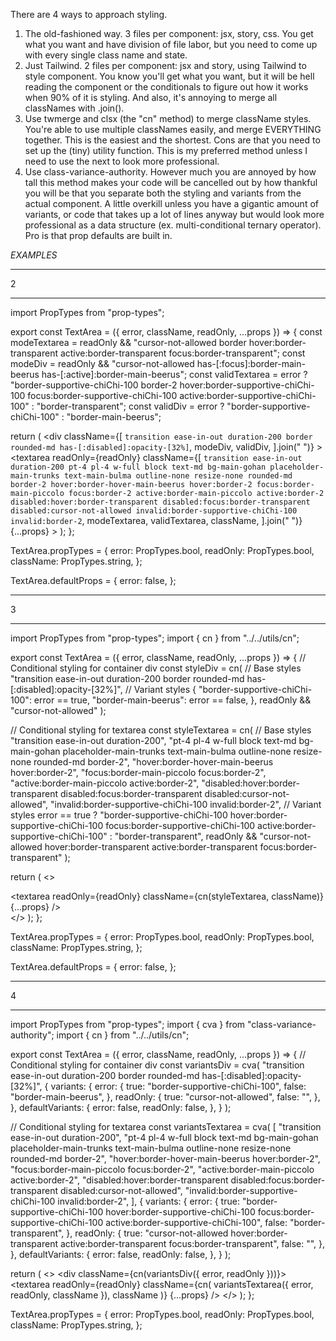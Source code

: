 There are 4 ways to approach styling.

1. The old-fashioned way. 3 files per component: jsx, story, css. You get what you want and have division of file labor, but you need to come up with every single class name and state.
2. Just Tailwind. 2 files per component: jsx and story, using Tailwind to style component. You know you'll get what you want, but it will be hell reading the component or the conditionals to figure out how it works when 90% of it is styling. And also, it's annoying to merge all classNames with .join().
3. Use twmerge and clsx (the "cn" method) to merge className styles. You're able to use multiple classNames easily, and merge EVERYTHING together. This is the easiest and the shortest. Cons are that you need to set up the (tiny) utility function. This is my preferred method unless I need to use the next to look more professional.
4. Use class-variance-authority. However much you are annoyed by how tall this method makes your code will be cancelled out by how thankful you will be that you separate both the styling and variants from the actual component. A little overkill unless you have a gigantic amount of variants, or code that takes up a lot of lines anyway but would look more professional as a data structure (ex. multi-conditional ternary operator). Pro is that prop defaults are built in.


*EXAMPLES*

***
 2
***

import PropTypes from "prop-types";

export const TextArea = ({ error, className, readOnly, ...props }) => {
  const modeTextarea =
    readOnly &&
    "cursor-not-allowed border hover:border-transparent active:border-transparent focus:border-transparent";
  const modeDiv =
    readOnly &&
    "cursor-not-allowed has-[:focus]:border-main-beerus has-[:active]:border-main-beerus";
  const validTextarea = error
    ? "border-supportive-chiChi-100 border-2 hover:border-supportive-chiChi-100 focus:border-supportive-chiChi-100 active:border-supportive-chiChi-100"
    : "border-transparent";
  const validDiv = error
    ? "border-supportive-chiChi-100"
    : "border-main-beerus";

  return (
    <div
      className={[
        `transition ease-in-out duration-200
        border rounded-md has-[:disabled]:opacity-[32%]`,
        modeDiv,
        validDiv,
      ].join(" ")}
    >
      <textarea
        readOnly={readOnly}
        className={[
          `transition ease-in-out duration-200
            pt-4 pl-4 w-full block text-md bg-main-gohan placeholder-main-trunks text-main-bulma
            outline-none resize-none rounded-md border-2
            hover:border-hover-main-beerus hover:border-2
            focus:border-main-piccolo focus:border-2
            active:border-main-piccolo active:border-2
            disabled:hover:border-transparent disabled:focus:border-transparent disabled:cursor-not-allowed
            invalid:border-supportive-chiChi-100 invalid:border-2`,
          modeTextarea,
          validTextarea,
          className,
        ].join(" ")}
        {...props}
      ></textarea>
    </div>
  );
};

TextArea.propTypes = {
  error: PropTypes.bool,
  readOnly: PropTypes.bool,
  className: PropTypes.string,
};

TextArea.defaultProps = {
  error: false,
};

***
 3
***

import PropTypes from "prop-types";
import { cn } from "../../utils/cn";

export const TextArea = ({ error, className, readOnly, ...props }) => {
  //   Conditional styling for container div
  const styleDiv = cn(
    // Base styles
    "transition ease-in-out duration-200 border rounded-md has-[:disabled]:opacity-[32%]",
    // Variant styles
    {
      "border-supportive-chiChi-100": error == true,
      "border-main-beerus": error == false,
    },
    readOnly && "cursor-not-allowed"
  );

  // Conditional styling for textarea
  const styleTextarea = cn(
    // Base styles
    "transition ease-in-out duration-200",
    "pt-4 pl-4 w-full block text-md bg-main-gohan placeholder-main-trunks text-main-bulma outline-none resize-none rounded-md border-2",
    "hover:border-hover-main-beerus hover:border-2",
    "focus:border-main-piccolo focus:border-2",
    "active:border-main-piccolo active:border-2",
    "disabled:hover:border-transparent disabled:focus:border-transparent disabled:cursor-not-allowed",
    "invalid:border-supportive-chiChi-100 invalid:border-2",
    // Variant styles
    error == true
      ? "border-supportive-chiChi-100 hover:border-supportive-chiChi-100 focus:border-supportive-chiChi-100 active:border-supportive-chiChi-100"
      : "border-transparent",
    readOnly &&
      "cursor-not-allowed hover:border-transparent active:border-transparent focus:border-transparent"
  );

  return (
    <>
      <div className={cn(styleDiv)}>
        <textarea
          readOnly={readOnly}
          className={cn(styleTextarea, className)}
          {...props}
        />
      </div>
    </>
  );
};

TextArea.propTypes = {
  error: PropTypes.bool,
  readOnly: PropTypes.bool,
  className: PropTypes.string,
};

TextArea.defaultProps = {
  error: false,
};


***
 4
***

import PropTypes from "prop-types";
import { cva } from "class-variance-authority";
import { cn } from "../../utils/cn";

export const TextArea = ({ error, className, readOnly, ...props }) => {
  //   Conditional styling for container div
  const variantsDiv = cva(
    "transition ease-in-out duration-200 border rounded-md has-[:disabled]:opacity-[32%]",
    {
      variants: {
        error: {
          true: "border-supportive-chiChi-100",
          false: "border-main-beerus",
        },
        readOnly: {
          true: "cursor-not-allowed",
          false: "",
        },
      },
      defaultVariants: {
        error: false,
        readOnly: false,
      },
    }
  );

  // Conditional styling for textarea
  const variantsTextarea = cva(
    [
      "transition ease-in-out duration-200",
      "pt-4 pl-4 w-full block text-md bg-main-gohan placeholder-main-trunks text-main-bulma outline-none resize-none rounded-md border-2",
      "hover:border-hover-main-beerus hover:border-2",
      "focus:border-main-piccolo focus:border-2",
      "active:border-main-piccolo active:border-2",
      "disabled:hover:border-transparent disabled:focus:border-transparent disabled:cursor-not-allowed",
      "invalid:border-supportive-chiChi-100 invalid:border-2",
    ],
    {
      variants: {
        error: {
          true: "border-supportive-chiChi-100 hover:border-supportive-chiChi-100 focus:border-supportive-chiChi-100 active:border-supportive-chiChi-100",
          false: "border-transparent",
        },
        readOnly: {
          true: "cursor-not-allowed hover:border-transparent active:border-transparent focus:border-transparent",
          false: "",
        },
      },
      defaultVariants: {
        error: false,
        readOnly: false,
      },
    }
  );

  return (
    <>
      <div className={cn(variantsDiv({ error, readOnly }))}>
        <textarea
          readOnly={readOnly}
          className={cn(
            variantsTextarea({ error, readOnly, className }),
            className
          )}
          {...props}
        />
      </div>
    </>
  );
};

TextArea.propTypes = {
  error: PropTypes.bool,
  readOnly: PropTypes.bool,
  className: PropTypes.string,
};








